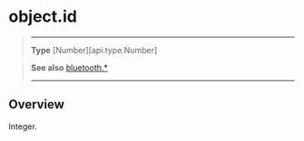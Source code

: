 # object.id

> --------------------- ------------------------------------------------------------------------------------------
> __Type__              [Number][api.type.Number]


> __See also__          [bluetooth.*](/plugin/bluetooth.md)
> --------------------- ------------------------------------------------------------------------------------------

## Overview

Integer.